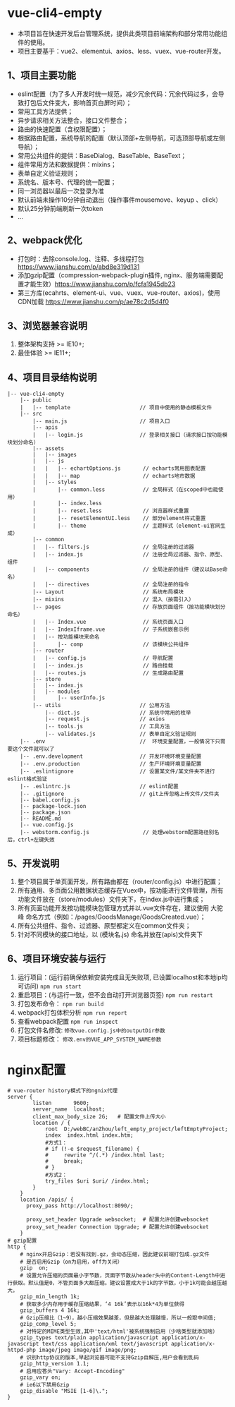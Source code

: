 # vue-cli4-empty
- 本项目旨在快速开发后台管理系统，提供此类项目前端架构和部分常用功能组件的使用。
- 项目主要基于：vue2、elementui、axios、less、vuex、vue-router开发。

## 1、项目主要功能
- eslint配置（为了多人开发时统一规范，减少冗余代码：冗余代码过多，会导致打包后文件变大，影响首页白屏时间）；
- 常用工具方法提供；
- 异步请求相关方法整合，接口文件整合；
- 路由的快速配置（含权限配置）；
- 根据路由配置，系统导航的配置（默认顶部+左侧导航，可选顶部导航或左侧导航）；
- 常用公共组件的提供：BaseDialog、BaseTable、BaseText；
- 组件常用方法和数据提供：mixins；
- 表单自定义验证规则；
- 系统名、版本号、代理的统一配置；
- 同一浏览器以最后一次登录为准
- 默认前端未操作10分钟自动退出（操作事件mousemove、keyup 、click）
- 默认25分钟前端刷新一次token
- ...

## 2、webpack优化
- 打包时：去除console.log、注释、多线程打包  https://www.jianshu.com/p/abd8e319d131
- 添加gzip配置（compression-webpack-plugin插件, nginx、服务端需要配置才能生效）https://www.jianshu.com/p/fcfa1945db23
- 第三方库(ecahrts、element-ui、vue、vuex、vue-router、axios)，使用CDN加载  https://www.jianshu.com/p/ae78c2d5d4f0

## 3、浏览器兼容说明
1. 整体架构支持 >= IE10+;
2. 最佳体验 >= IE11+;

## 4、项目目录结构说明
```
|-- vue-cli4-empty
    |-- public
    |   |-- template                      // 项目中使用的静态模板文件
    |-- src
        |-- main.js                       // 项目入口
        |-- apis
        |   |-- login.js                  // 登录相关接口（请求接口按功能模块划分命名）
        |-- assets
        |   |-- images
        |   |-- js
        |   |   |-- echartOptions.js       // echarts常用图表配置
        |   |   |-- map                    // echarts地市数据
        |   |-- styles
        |       |-- common.less            // 全局样式（在scoped中也能使用）
        |       |-- index.less
        |       |-- reset.less             // 浏览器样式重置
        |       |-- resetElementUI.less    // 部分element样式重置
        |       |-- theme                  // 主题样式（element-ui官网生成）
        |-- common
        |   |-- filters.js                 // 全局注册的过滤器
        |   |-- index.js                   // 注册全局过滤器、指令、原型、组件
        |   |-- components                 // 全局注册的组件（建议以Base命名）
        |   |-- directives                 // 全局注册的指令
        |-- Layout                         // 系统布局模块
        |-- mixins                         // 混入（按需引入）
        |-- pages                          // 存放页面组件（按功能模块划分命名）
        |   |-- Index.vue                  // 系统页面入口
        |   |-- IndexIframe.vue            // 子系统嵌套示例
        |   |-- 按功能模块来命名
        |       |-- comp                   // 该模块公共组件
        |-- router
        |   |-- config.js                  // 导航配置
        |   |-- index.js                   // 路由挂载
        |   |-- routes.js                  // 生成路由配置
        |-- store
        |   |-- index.js
        |   |-- modules
        |       |-- userInfo.js
        |-- utils                         // 公用方法
            |-- dict.js                   // 系统中常用的枚举
            |-- request.js                // axios
            |-- tools.js                  // 工具方法
            |-- validates.js              // 表单自定义验证规则
    |-- .env                              //  环境变量配置，一般情况下只需要这个文件就可以了
    |-- .env.development                  // 开发环境环境变量配置
    |-- .env.production                   // 生产环境环境变量配置
    |-- .eslintignore                     // 设置某文件/某文件夹不进行eslint格式验证
    |-- .eslintrc.js                      // eslint配置
    |-- .gitignore                        // git上传忽略上传文件/文件夹
    |-- babel.config.js
    |-- package-lock.json
    |-- package.json
    |-- README.md
    |-- vue.config.js
    |-- webstorm.config.js                 // 处理webstorm配置路径别名后，ctrl+左键失效
```

## 5、开发说明
1. 整个项目属于单页面开发，所有路由都在（router/config.js）中进行配置；
2. 所有通用、多页面公用数据状态缓存在Vuex中，按功能进行文件管理，所有功能文件放在（store/modules）文件夹下，在index.js中进行集成；
3. 所有页面功能开发按功能模块包管理方式并以.vue文件存在，建议使用 大驼峰 命名方式（例如：/pages/GoodsManage/GoodsCreated.vue）；
4. 所有公共组件、指令、过滤器、原型都定义在common文件夹；
5. 针对不同模块的接口地址，以 (模块名.js) 命名并放在(apis)文件夹下

## 6、项目环境安装与运行
1. 运行项目：(运行前确保依赖安装完成且无失败项, 已设置localhost和本地ip均可访问)
 `npm run start`
2. 重启项目：(与运行一致，但不会自动打开浏览器页签)
 `npm run restart`
3. 打包发布命令：
 `npm run build`
4. webpack打包体积分析
  `npm run report`
5. 查看webpack配置
  `npm run inspect`
6. 打包文件名修改:
  `修改vue.config.js中的outputDir参数`
7. 项目标题修改：
   `修改.env的VUE_APP_SYSTEM_NAME参数`

# nginx配置
```
# vue-router history模式下的ngnix代理
server {
        listen       9600;
        server_name  localhost;
        client_max_body_size 2G;   # 配置文件上传大小
		location / {
			root  D:/webBC/anZhou/left_empty_project/leftEmptyProject;
            index  index.html index.htm;
            #方式1：
            # if (!-e $request_filename) {
            #     rewrite ^/(.*) /index.html last;
            #     break;
            # }
            #方式2：
            try_files $uri $uri/ /index.html;
        }
    }
    location /apis/ {
      proxy_pass http://localhost:8090/;

      proxy_set_header Upgrade websocket;  # 配置允许创建websocket
      proxy_set_header Connection Upgrade; # 配置允许创建websocket
    }
# gzip配置
http {
    # nginx开启Gzip：若没有找到.gz，会动态压缩，因此建议前端打包成.gz文件
    # 是否启用Gzip（on为启用，off为关闭）
    gzip  on;
    # 设置允许压缩的页面最小字节数，页面字节数从header头中的Content-Length中进行获取。默认值是0，不管页面多大都压缩。建议设置成大于1k的字节数，小于1k可能会越压越大。
    gzip_min_length 1k;
    # 获取多少内存用于缓存压缩结果，‘4 16k’表示以16k*4为单位获得
    gzip_buffers 4 16k;
    # Gzip压缩比（1~9），越小压缩效果越差，但是越大处理越慢，所以一般取中间值;
    gzip_comp_level 5;
    # 对特定的MIME类型生效,其中'text/html'被系统强制启用（少啥类型就添加啥）
    gzip_types text/plain application/javascript application/x-javascript text/css application/xml text/javascript application/x-httpd-php image/jpeg image/gif image/png;
    # 识别http协议的版本,早起浏览器可能不支持Gzip自解压,用户会看到乱码
    gzip_http_version 1.1;
    # 启用应答头"Vary: Accept-Encoding"
    gzip_vary on;
    # ie6以下禁用Gzip
    gzip_disable "MSIE [1-6]\.";
}
```

